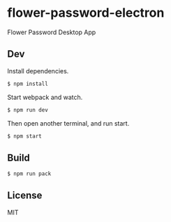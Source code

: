 # flower-password-electron
Flower Password Desktop App

## Dev

Install dependencies.

```bash
$ npm install
```

Start webpack and watch.

```bash
$ npm run dev
```

Then open another terminal, and run start.

```bash
$ npm start
```

## Build

```bash
$ npm run pack
```

## License

MIT
